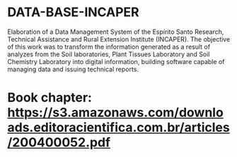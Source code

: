 # DATA-BASE-INCAPER
Elaboration of a Data Management System of the Espírito Santo Research, Technical Assistance and Rural Extension Institute (INCAPER). The objective of this work was to transform the information generated as a result of analyzes from the Soil laboratories, Plant Tissues Laboratory and Soil Chemistry Laboratory into digital information, building software capable of managing data and issuing technical reports.

# Book chapter: https://s3.amazonaws.com/downloads.editoracientifica.com.br/articles/200400052.pdf

